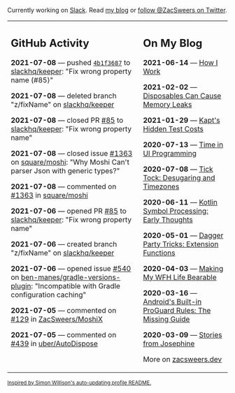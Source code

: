 Currently working on [Slack](https://slack.com/). Read [my blog](https://zacsweers.dev/) or [follow @ZacSweers on Twitter](https://twitter.com/ZacSweers).

<table><tr><td valign="top" width="60%">

## GitHub Activity
<!-- githubActivity starts -->
**2021-07-08** — pushed [`4b1f3687`](https://github.com/slackhq/keeper/commit/4b1f3687116e037cee5af96ea6c84bae48756c41) to [slackhq/keeper](https://api.github.com/repos/slackhq/keeper): "Fix wrong property name (#85)"

**2021-07-08** — deleted branch "z/fixName" on [slackhq/keeper](https://api.github.com/repos/slackhq/keeper)

**2021-07-08** — closed PR [#85](https://api.github.com/repos/slackhq/keeper/pulls/85) to [slackhq/keeper](https://api.github.com/repos/slackhq/keeper): "Fix wrong property name"

**2021-07-08** — closed issue [#1363](https://api.github.com/repos/square/moshi/issues/1363) on [square/moshi](https://api.github.com/repos/square/moshi): "Why Moshi Can't parser Json with generic types?"

**2021-07-08** — commented on [#1363](https://github.com/square/moshi/issues/1363#issuecomment-876470706) in [square/moshi](https://api.github.com/repos/square/moshi)

**2021-07-06** — opened PR [#85](https://api.github.com/repos/slackhq/keeper/pulls/85) to [slackhq/keeper](https://api.github.com/repos/slackhq/keeper): "Fix wrong property name"

**2021-07-06** — created branch "z/fixName" on [slackhq/keeper](https://api.github.com/repos/slackhq/keeper)

**2021-07-06** — opened issue [#540](https://api.github.com/repos/ben-manes/gradle-versions-plugin/issues/540) on [ben-manes/gradle-versions-plugin](https://api.github.com/repos/ben-manes/gradle-versions-plugin): "Incompatible with Gradle configuration caching"

**2021-07-05** — commented on [#129](https://github.com/ZacSweers/MoshiX/issues/129#issuecomment-874422333) in [ZacSweers/MoshiX](https://api.github.com/repos/ZacSweers/MoshiX)

**2021-07-05** — commented on [#439](https://github.com/uber/AutoDispose/pull/439#issuecomment-874397483) in [uber/AutoDispose](https://api.github.com/repos/uber/AutoDispose)
<!-- githubActivity ends -->
</td><td valign="top" width="40%">

## On My Blog
<!-- blog starts -->
**2021-06-14** — [How I Work](https://www.zacsweers.dev/how-i-work/)

**2021-02-02** — [Disposables Can Cause Memory Leaks](https://www.zacsweers.dev/disposables-can-cause-memory-leaks/)

**2021-01-29** — [Kapt's Hidden Test Costs](https://www.zacsweers.dev/kapts-hidden-test-costs/)

**2020-07-13** — [Time in UI Programming](https://www.zacsweers.dev/time-in-ui/)

**2020-07-08** — [Tick Tock: Desugaring and Timezones](https://www.zacsweers.dev/ticktock-desugaring-timezones/)

**2020-06-11** — [Kotlin Symbol Processing: Early Thoughts](https://www.zacsweers.dev/kotlin-symbol-processor-early-thoughts/)

**2020-05-01** — [Dagger Party Tricks: Extension Functions](https://www.zacsweers.dev/dagger-party-tricks-extension-functions/)

**2020-04-03** — [Making My WFH Life Bearable](https://www.zacsweers.dev/making-wfh-life-bearable/)

**2020-03-16** — [Android's Built-in ProGuard Rules: The Missing Guide](https://www.zacsweers.dev/android-proguard-rules/)

**2020-03-09** — [Stories from Josephine](https://www.zacsweers.dev/stories-from-josephine/)
<!-- blog ends -->
More on [zacsweers.dev](https://zacsweers.dev/)
</td></tr></table>

<sub><a href="https://simonwillison.net/2020/Jul/10/self-updating-profile-readme/">Inspired by Simon Willison's auto-updating profile README.</a></sub>
